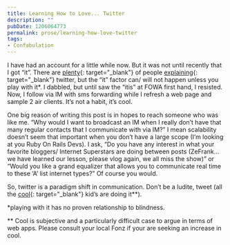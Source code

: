 ```yaml
---
title: Learning How to Love... Twitter
description: ""
pubDate: 1206064773
permalink: prose/learning-how-love-twitter
tags:
- Confabulation
---
```


I have had an account for a little while now. But it was not until recently that I got “it”. There are [plenty](http://wtfistwitter.com/ "WTF is Twitter"){: target="_blank"} of people [explaining](http://www.commoncraft.com/Twitter "Twitter in Plain English"){: target="_blank"} twitter, but the “it” factor can/ will not happen unless you play with it\*. I dabbled, but until saw the “itis” at FOWA first hand, I resisted. Now, I follow via IM with sms forwarding while I refresh a web page and sample 2 air clients. It’s not a habit, it’s cool.

One big reason of writing this post is in hopes to reach someone who was like me. “Why would I want to broadcast an IM when I really don’t have that many regular contacts that I communicate with via IM?” I mean scalability doesn’t seem that important when you don’t have a large scope (I’m looking at you Ruby On Rails Devs). I ask, “Do you have any interest in what your favorite bloggers/ Internet Superstars are doing between posts (ZeFrank… we have learned our lesson, please vlog again, we all miss the show)” or “Would you like a grand equalizer that allows you to communicate real time to these ‘A’ list internet types?” Of course you would.

So, twitter is a paradigm shift in communication. Don’t be a ludite, tweet (all the [cool](http://twitter.com/garyvee "Gary Vay... Ner... Chuk!"){: target="_blank"} kid’s are doing it\*\*).

\*playing with it has no proven relationship to blindness.

\*\* Cool is subjective and a particularly difficult case to argue in terms of web apps. Please consult your local Fonz if your are seeking an increase in cool.